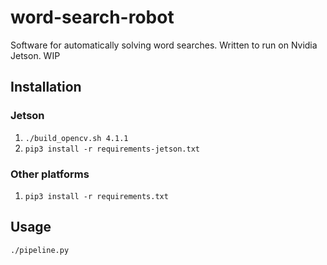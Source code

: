 # word-search-robot
Software for automatically solving word searches. 
Written to run on Nvidia Jetson. 
WIP


## Installation
### Jetson
1. `./build_opencv.sh 4.1.1`
2. `pip3 install -r requirements-jetson.txt`

### Other platforms
1. `pip3 install -r requirements.txt`

## Usage
`./pipeline.py`
